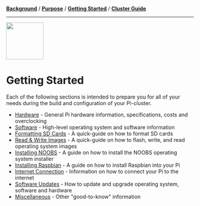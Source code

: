 [**Background**](Background.md) / [**Purpose**](Purpose.md) / [**Getting Started**](Getting_Started.md) / [**Cluster Guide**](Cluster_Guide.md)

---

<img src="https://image.flaticon.com/icons/svg/2463/2463414.svg" width="100px" height="100px"/>


# Getting Started

Each of the following sections is intended to prepare you for all of your needs during the build and configuration of your Pi-cluster.

* [Hardware](Hardware) - General Pi hardware information, specifications, costs and overclocking
* [Software](Software) - High-level operating system and software information
* [Formatting SD Cards](Formatting-SD-Cards) - A quick-guide on how to format SD cards
* [Read & Write Images](Read-&-Write-OS-Images) - A quick-guide on how to flash, write, and read operating system images
* [Installing NOOBS](Installing-NOOBS) - A guide on how to install the NOOBS operating system installer
* [Installing Raspbian](Installing-Raspbian) - A guide on how to install Raspbian into your Pi
* [Internet Connection](Internet-Connection) - Information on how to connect your Pi to the internet
* [Software Updates](Software-Updates) - How to update and upgrade operating system, software and hardware
* [Miscellaneous](Miscellaneous) - Other "good-to-know" information
